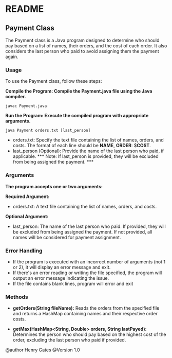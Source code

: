 # README

## Payment Class

The Payment class is a Java program designed to determine who should pay based on a list of names, their orders, and the cost of each order. It also considers the last person who paid to avoid assigning them the payment again.

### Usage

To use the Payment class, follow these steps:

**Compile the Program: Compile the Payment.java file using the Java compiler.**
```
javac Payment.java
```

**Run the Program: Execute the compiled program with appropriate arguments.**
```
java Payment orders.txt [last_person]
```


-  orders.txt: Specify the text file containing the list of names, orders, and costs. The format of each line should be **NAME**, **ORDER**: $**COST**.
-  last_person (Optional): Provide the name of the last person who paid, if applicable.
*** Note: If last_person is provided, they will be excluded from being assigned the payment. *** 

### Arguments

**The program accepts one or two arguments:**

**Required Argument:**
-  orders.txt: A text file containing the list of names, orders, and costs.

**Optional Argument:**
-  last_person: The name of the last person who paid. If provided, they will be excluded from being assigned the payment. If not provided, all names will be considered for payment assignment.
  
### Error Handling

-  If the program is executed with an incorrect number of arguments (not 1 or 2), it will display an error message and exit.
-  If there's an error reading or writing the file specified, the program will output an error message indicating the issue.
-  If the file contains blank lines, program will error and exit

### Methods

-  **getOrders(String fileName):** Reads the orders from the specified file and returns a HashMap containing names and their respective order costs.

-  **getMax(HashMap<String, Double> orders, String lastPayed):** Determines the person who should pay based on the highest cost of the order, excluding the last person who paid if provided.

@author Henry Gates
@Version 1.0
